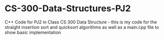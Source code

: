 # CS-300-Data-Structures-PJ2
C++ Code for PJ2 in Class CS 300 Data Structure - this is my code for the straight insertion sort and quicksort algorithms as well as a main.cpp file to show basic implementation
